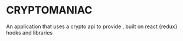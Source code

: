 # CRYPTOMANIAC
An application that uses a crypto api to provide , built on react {redux} hooks and libraries
